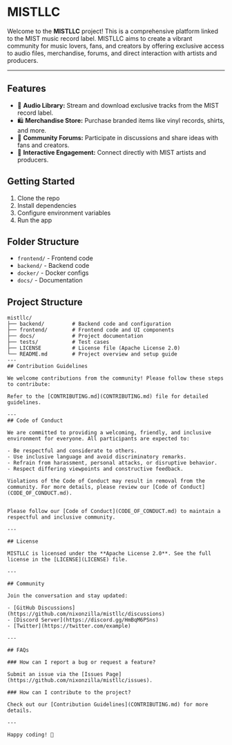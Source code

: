 # MISTLLC

Welcome to the **MISTLLC** project! This is a comprehensive platform linked to the MIST music record label. MISTLLC aims to create a vibrant community for music lovers, fans, and creators by offering exclusive access to audio files, merchandise, forums, and direct interaction with artists and producers.

---

## Features

- 🎵 **Audio Library:** Stream and download exclusive tracks from the MIST record label.
- 🛍️ **Merchandise Store:** Purchase branded items like vinyl records, shirts, and more.
- 💬 **Community Forums:** Participate in discussions and share ideas with fans and creators.
- 🚀 **Interactive Engagement:** Connect directly with MIST artists and producers.

## Getting Started

1. Clone the repo
2. Install dependencies
3. Configure environment variables
4. Run the app

## Folder Structure

- `frontend/` - Frontend code
- `backend/` - Backend code
- `docker/` - Docker configs
- `docs/` - Documentation

## Project Structure

```plaintext
mistllc/
├── backend/         # Backend code and configuration
├── frontend/        # Frontend code and UI components
├── docs/            # Project documentation
├── tests/           # Test cases
├── LICENSE          # License file (Apache License 2.0)
└── README.md        # Project overview and setup guide
---
## Contribution Guidelines

We welcome contributions from the community! Please follow these steps to contribute:

Refer to the [CONTRIBUTING.md](CONTRIBUTING.md) file for detailed guidelines.

---
## Code of Conduct

We are committed to providing a welcoming, friendly, and inclusive environment for everyone. All participants are expected to:

- Be respectful and considerate to others.
- Use inclusive language and avoid discriminatory remarks.
- Refrain from harassment, personal attacks, or disruptive behavior.
- Respect differing viewpoints and constructive feedback.

Violations of the Code of Conduct may result in removal from the community. For more details, please review our [Code of Conduct](CODE_OF_CONDUCT.md).


Please follow our [Code of Conduct](CODE_OF_CONDUCT.md) to maintain a respectful and inclusive community.

---

## License

MISTLLC is licensed under the **Apache License 2.0**. See the full license in the [LICENSE](LICENSE) file.

---

## Community

Join the conversation and stay updated:

- [GitHub Discussions](https://github.com/nixonzilla/mistllc/discussions)
- [Discord Server](https://discord.gg/HmBqM6PSns)
- [Twitter](https://twitter.com/example)

---

## FAQs

### How can I report a bug or request a feature?

Submit an issue via the [Issues Page](https://github.com/nixonzilla/mistllc/issues).

### How can I contribute to the project?

Check out our [Contribution Guidelines](CONTRIBUTING.md) for more details.

---

Happy coding! 🎉
